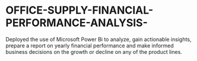 # OFFICE-SUPPLY-FINANCIAL-PERFORMANCE-ANALYSIS-
Deployed the use of Microsoft Power Bi to analyze, gain actionable insights, prepare a report on yearly financial performance and make informed business decisions on the growth or decline on any of the product lines.  
